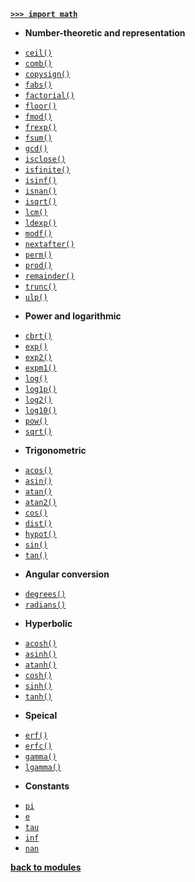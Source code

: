 [**`>>> import math`**](/modules/math/)

- **Number-theoretic and representation**

* [`ceil()`](/modules/math/ceil.md)
* [`comb()`](/modules/math/comb.md)
* [`copysign()`](/modules/math/copysign.md)
* [`fabs()`](/modules/math/fabs.md)
* [`factorial()`](/modules/math/factorial.md)
* [`floor()`](/modules/math/floor.md)
* [`fmod()`](/modules/math/fmod.md)
* [`frexp()`](/modules/math/frexp.md)
* [`fsum()`](/modules/math/fsum.md)
* [`gcd()`](/modules/math/gcd.md)
* [`isclose()`](/modules/math/isclose.md)
* [`isfinite()`](/modules/math/isfinite.md)
* [`isinf()`](/modules/math/isinf.md)
* [`isnan()`](/modules/math/isnan.md)
* [`isqrt()`](/modules/math/isqrt.md)
* [`lcm()`](/modules/math/lcm.md)
* [`ldexp()`](/modules/math/ldexp.md)
* [`modf()`](/modules/math/modf.md)
* [`nextafter()`](/modules/math/nextafter.md)
* [`perm()`](/modules/math/perm.md)
* [`prod()`](/modules/math/prod.md)
* [`remainder()`](/modules/math/remainder.md)
* [`trunc()`](/modules/math/trunc.md)
* [`ulp()`](/modules/math/ulp.md)

- **Power and logarithmic**

* [`cbrt()`](/modules/math/cbrt.md)
* [`exp()`](/modules/math/exp.md)
* [`exp2()`](/modules/math/exp2.md)
* [`expm1()`](/modules/math/expm1.md)
* [`log()`](/modules/math/log.md)
* [`log1p()`](/modules/math/log1p.md)
* [`log2()`](/modules/math/log2.md)
* [`log10()`](/modules/math/log10.md)
* [`pow()`](/modules/math/pow.md)
* [`sqrt()`](/modules/math/sqrt.md)

- **Trigonometric**

* [`acos()`](/modules/math/acos.md)
* [`asin()`](/modules/math/asin.md)
* [`atan()`](/modules/math/atan.md)
* [`atan2()`](/modules/math/atan2.md)
* [`cos()`](/modules/math/cos.md)
* [`dist()`](/modules/math/dist.md)
* [`hypot()`](/modules/math/hypot.md)
* [`sin()`](/modules/math/sin.md)
* [`tan()`](/modules/math/tan.md)

- **Angular conversion**

* [`degrees()`](/modules/math/degrees.md)
* [`radians()`](/modules/math/radians.md)

- **Hyperbolic**

* [`acosh()`](/modules/math/acosh.md)
* [`asinh()`](/modules/math/asinh.md)
* [`atanh()`](/modules/math/atanh.md)
* [`cosh()`](/modules/math/cosh.md)
* [`sinh()`](/modules/math/sinh.md)
* [`tanh()`](/modules/math/tanh.md)

- **Speical**

* [`erf()`](/modules/math/erf.md)
* [`erfc()`](/modules/math/erfc.md)
* [`gamma()`](/modules/math/gamma.md)
* [`lgamma()`](/modules/math/lgamma.md)

- **Constants**

* [`pi`](/modules/math/pi.md)
* [`e`](/modules/math/e.md)
* [`tau`](/modules/math/tau.md)
* [`inf`](/modules/math/inf.md)
* [`nan`](/modules/math/nan.md)

[**back to modules**](/modules/)
